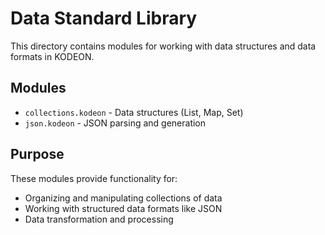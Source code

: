 # Data Standard Library

This directory contains modules for working with data structures and data formats in KODEON.

## Modules

-   `collections.kodeon` - Data structures (List, Map, Set)
-   `json.kodeon` - JSON parsing and generation

## Purpose

These modules provide functionality for:

-   Organizing and manipulating collections of data
-   Working with structured data formats like JSON
-   Data transformation and processing

